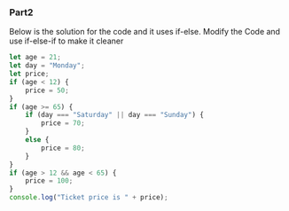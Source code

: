 ### Part2
Below is the solution for the code and it  uses if-else. 
Modify the Code and use if-else-if to make it cleaner
```js
let age = 21;
let day = "Monday";
let price;
if (age < 12) {
    price = 50;
}
if (age >= 65) {
    if (day === "Saturday" || day === "Sunday") {
        price = 70;
    }
    else {
        price = 80;
    }
}
if (age > 12 && age < 65) {
    price = 100;
}
console.log("Ticket price is " + price);
```
